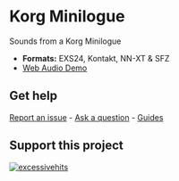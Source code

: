 # Korg Minilogue

Sounds from a Korg Minilogue

-   **Formats:** EXS24, Kontakt, NN-XT & SFZ
- [Web Audio Demo](https://www.modularsamples.com/Demos/demos/misc2.html)

## **Get help**

[Report an issue](https://github.com/publicsamples/home/issues) - [Ask a question](https://github.com/publicsamples/home/discussions) - [Guides](https://github.com/publicsamples/home/wiki)

## **Support this project**

[
![excessivehits](https://www.modularsamples.com/img/ex2.png)
](https://www.modularsamples.com/excessive-hits-one-shot-sample-library/)


